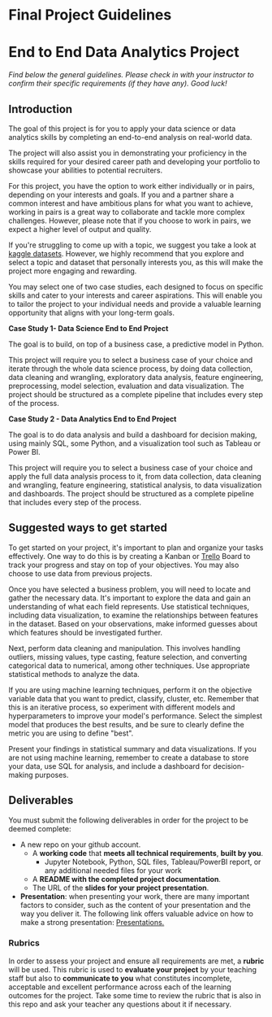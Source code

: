 # Final Project Guidelines

# End to End Data Analytics Project

*Find below the general guidelines. Please check in with your instructor to confirm their specific requirements (if they have any). Good luck!*

## Introduction

The goal of this project is for you to apply your data science or data analytics skills by completing an end-to-end analysis on real-world data.

The project will also assist you in demonstrating your proficiency in the skills required for your desired career path and developing your portfolio to showcase your abilities to potential recruiters.

For this project, you have the option to work either individually or in pairs, depending on your interests and goals. If you and a partner share a common interest and have ambitious plans for what you want to achieve, working in pairs is a great way to collaborate and tackle more complex challenges. However, please note that if you choose to work in pairs, we expect a higher level of output and quality.

If you're struggling to come up with a topic, we suggest you take a look at [kaggle datasets](https://www.kaggle.com/datasets). However, we highly recommend that you explore and select a topic and dataset that personally interests you, as this will make the project more engaging and rewarding.

You may select one of two case studies, each designed to focus on specific skills and cater to your interests and career aspirations. This will enable you to tailor the project to your individual needs and provide a valuable learning opportunity that aligns with your long-term goals.

**Case Study 1- Data Science End to End Project**

The goal is to build, on top of a business case, a predictive model in Python.

This project will require you to select a business case of your choice and iterate through the whole data science process, by doing data collection, data cleaning and wrangling, exploratory data analysis, feature engineering, preprocessing, model selection, evaluation and data visualization. The project should be structured as a complete pipeline that includes every step of the process.

**Case Study 2 - Data Analytics End to End Project**

The goal is to do data analysis and build a dashboard for decision making, using mainly SQL, some Python, and a visualization tool such as Tableau or Power BI.

This project will require you to select a business case of your choice and apply the full data analysis process to it, from data collection, data cleaning and wrangling, feature engineering, statistical analysis, to data visualization and dashboards. The project should be structured as a complete pipeline that includes every step of the process.

## Suggested ways to get started

To get started on your project, it's important to plan and organize your tasks effectively. One way to do this is by creating a Kanban or [Trello](https://trello.com) Board to track your progress and stay on top of your objectives. You may also choose to use data from previous projects.

Once you have selected a business problem, you will need to locate and gather the necessary data. It's important to explore the data and gain an understanding of what each field represents. Use statistical techniques, including data visualization, to examine the relationships between features in the dataset. Based on your observations, make informed guesses about which features should be investigated further.

Next, perform data cleaning and manipulation. This involves handling outliers, missing values, type casting, feature selection, and converting categorical data to numerical, among other techniques. Use appropriate statistical methods to analyze the data.

If you are using machine learning techniques, perform it on the objective variable data that you want to predict, classify, cluster, etc. Remember that this is an iterative process, so experiment with different models and hyperparameters to improve your model's performance. Select the simplest model that produces the best results, and be sure to clearly define the metric you are using to define "best".

Present your findings in statistical summary and data visualizations. If you are not using machine learning, remember to create a database to store your data, use SQL for analysis, and include a dashboard for decision-making purposes.

## Deliverables

You must submit the following deliverables in order for the project to be deemed complete:

- A new repo on your github account.
  - A **working code** that **meets all technical requirements**, **built by you**.
    - Jupyter Notebook, Python, SQL files, Tableau/PowerBI report, or any additional needed files for your work
  - A **README with the completed project documentation**.
  - The URL of the **slides for your project presentation**.
- **Presentation**: when presenting your work, there are many important factors to consider, such as the content of your presentation and the way you deliver it. The following link offers valuable advice on how to make a strong presentation: [Presentations.](https://github.com/data-bootcamp-v4/project-briefs-and-rubric/blob/main/DA%20Presentations.pdf)

### Rubrics

In order to assess your project and ensure all requirements are met, a **rubric** will be used. This rubric is used to **evaluate your project** by your teaching staff but also to **communicate to you** what constitutes incomplete, acceptable and excellent performance across each of the learning outcomes for the project. Take some time to review the rubric that is also in this repo and ask your teacher any questions about it if necessary.


